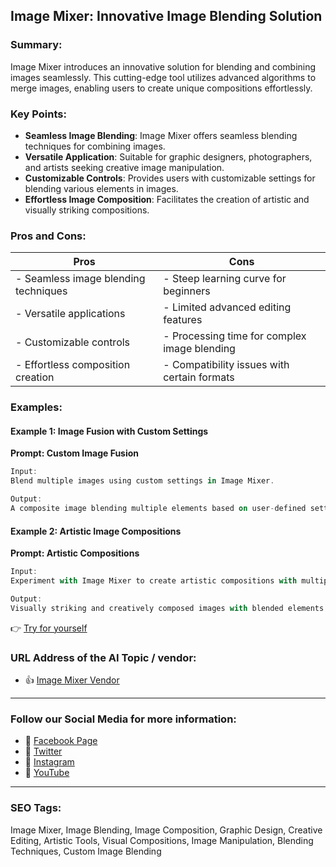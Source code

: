 ## Image Mixer: Innovative Image Blending Solution

### Summary:

Image Mixer introduces an innovative solution for blending and combining images seamlessly. This cutting-edge tool utilizes advanced algorithms to merge images, enabling users to create unique compositions effortlessly.

### Key Points:

- **Seamless Image Blending**: Image Mixer offers seamless blending techniques for combining images.
- **Versatile Application**: Suitable for graphic designers, photographers, and artists seeking creative image manipulation.
- **Customizable Controls**: Provides users with customizable settings for blending various elements in images.
- **Effortless Image Composition**: Facilitates the creation of artistic and visually striking compositions.

### Pros and Cons:

| Pros                               | Cons                                          |
|------------------------------------|-----------------------------------------------|
| - Seamless image blending techniques | - Steep learning curve for beginners        |
| - Versatile applications           | - Limited advanced editing features           |
| - Customizable controls            | - Processing time for complex image blending |
| - Effortless composition creation  | - Compatibility issues with certain formats   |

### Examples:

#### Example 1: Image Fusion with Custom Settings
**Prompt: Custom Image Fusion**

```dart
Input:
Blend multiple images using custom settings in Image Mixer.

Output:
A composite image blending multiple elements based on user-defined settings.
```

#### Example 2: Artistic Image Compositions
**Prompt: Artistic Compositions**

```dart
Input:
Experiment with Image Mixer to create artistic compositions with multiple layers.

Output:
Visually striking and creatively composed images with blended elements.
```

👉 <a href="https://huggingface.co/spaces/lambdalabs/image-mixer-demo" target="_blank">Try for yourself</a>

### URL Address of the AI Topic / vendor:

- 👍 <a href="https://huggingface.co/spaces/lambdalabs/image-mixer-demo" target="_blank">Image Mixer Vendor</a>

<hr>

### Follow our Social Media for more information:

- 📘 <a href="https://www.facebook.com/ImageMixer/" target="_blank">Facebook Page</a>
- 📄 <a href="https://twitter.com/ImageMixerAI" target="_blank">Twitter</a>
- 📸 <a href="https://www.instagram.com/imagemixer.ai/" target="_blank">Instagram</a>
- 🎥 <a href="https://www.youtube.com/imagemixerai" target="_blank">YouTube</a>

<hr>

### SEO Tags:
Image Mixer, Image Blending, Image Composition, Graphic Design, Creative Editing, Artistic Tools, Visual Compositions, Image Manipulation, Blending Techniques, Custom Image Blending